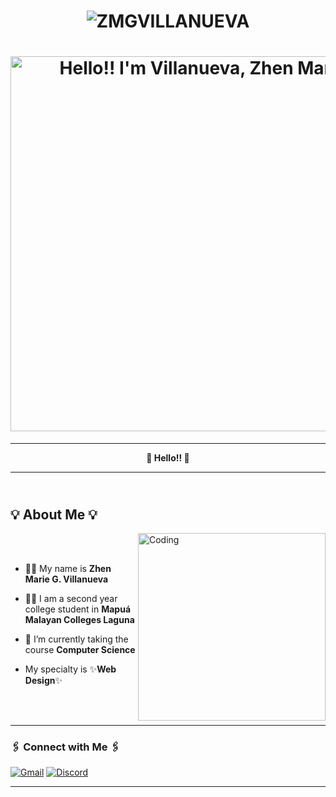 #
# <p align="center"> <img src="https://komarev.com/ghpvc/?username=ZMGVillanueva&label=Profile%20views&color=990402&style=for-the-badge" alt="ZMGVILLANUEVA" /> </p>


# <div align="center"> [<img src="https://media2.giphy.com/media/v1.Y2lkPTc5MGI3NjExYmV5aWE0MTdxbWRud3BmOWFqZjZiMHcxc21jaXA5b2RpZmdqd3dveCZlcD12MV9pbnRlcm5hbF9naWZfYnlfaWQmY3Q9Zw/TE7u1JdawjEwr6suhU/200.gif" alt="Hello!! I'm Villanueva, Zhen Marie" width=600 title="Hello!!"/>](https://media1.giphy.com/media/v1.Y2lkPTc5MGI3NjExa3hpaHYyZnFjbGRyZzhwcjQ4cG01eHVoZGNudTMxMW03cTRkMTRpMyZlcD12MV9pbnRlcm5hbF9naWZfYnlfaWQmY3Q9Zw/7TwYOahsPpIJABom26/giphy.gif) </div>




<hr>

 **<div align="center">🦌 Hello!! 🦌</div>**
 
<hr>

## <br />💡 About Me 💡
<img align="right" alt="Coding" width=300 src="https://media.tenor.com/GOj9ZF_-ZOcAAAAM/cat.gif">

<br />
<br />


- 👩‍🦱 My name is **Zhen Marie G. Villanueva**

- 👩‍🎓 I am a second year college student in **Mapuá 
Malayan Colleges Laguna**

- 🏫 I’m currently taking the course  **Computer Science**

- My specialty is ✨**Web Design**✨

<br />
<br />

<hr>

<h3 align="left">🖇️ Connect with Me 🖇️</h3>

[![Gmail](https://img.shields.io/badge/-zhenmarie.mcl@gmail.com-c14438?style=for-the-badge&logo=Gmail&logoColor=white&link=mailto:zhenmarie.mcl@gmail.com)](mailto:zhenmarie.mcl@gmail.com)
[![Discord](https://img.shields.io/badge/-YukWan*4650-5865F2?style=for-the-badge&logo=Discord&logoColor=white&link=https://www.discordapp.com/users/454186641754685463/)](https://www.discordapp.com/users/454186641754685463/)

<hr>



